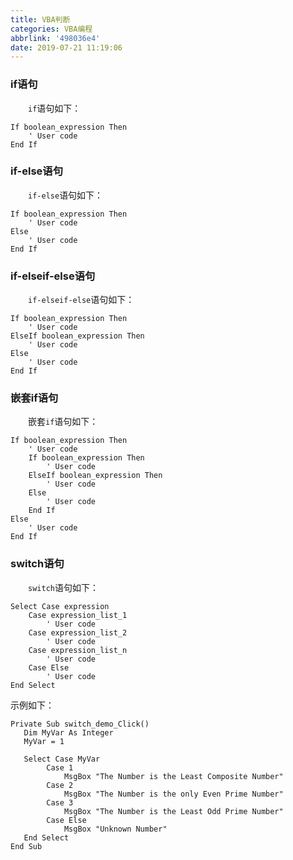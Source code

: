 ```yaml
---
title: VBA判断
categories: VBA编程
abbrlink: '498036e4'
date: 2019-07-21 11:19:06
---
```

### if语句

&emsp;&emsp;`if`语句如下：<!--more-->

``` vbscript
If boolean_expression Then
    ' User code
End If
```
<!--more-->
### if-else语句

&emsp;&emsp;`if-else`语句如下：

``` vbscript
If boolean_expression Then
    ' User code
Else
    ' User code
End If
```

### if-elseif-else语句

&emsp;&emsp;`if-elseif-else`语句如下：

``` vbscript
If boolean_expression Then
    ' User code
ElseIf boolean_expression Then
    ' User code
Else
    ' User code
End If
```

### 嵌套if语句

&emsp;&emsp;嵌套`if`语句如下：

``` vbscript
If boolean_expression Then
    ' User code
    If boolean_expression Then
        ' User code
    ElseIf boolean_expression Then
        ' User code
    Else
        ' User code
    End If
Else
    ' User code
End If
```

### switch语句

&emsp;&emsp;`switch`语句如下：

``` vbscript
Select Case expression
    Case expression_list_1
        ' User code
    Case expression_list_2
        ' User code
    Case expression_list_n
        ' User code
    Case Else
        ' User code
End Select
```

示例如下：

``` vbscript
Private Sub switch_demo_Click()
   Dim MyVar As Integer
   MyVar = 1

   Select Case MyVar
        Case 1
            MsgBox "The Number is the Least Composite Number"
        Case 2
            MsgBox "The Number is the only Even Prime Number"
        Case 3
            MsgBox "The Number is the Least Odd Prime Number"
        Case Else
            MsgBox "Unknown Number"
   End Select
End Sub
```
